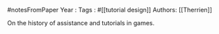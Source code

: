 #notesFromPaper
Year   :
Tags   : #[[tutorial design]]
Authors: [[Therrien]]

On the history of assistance and tutorials in games.
